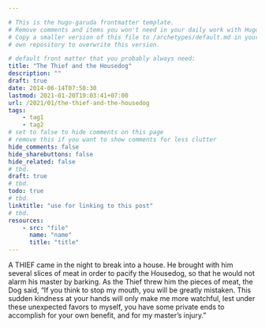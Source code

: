 ```yaml
---

# This is the hugo-garuda frontmatter template.
# Remove comments and items you won't need in your daily work with Hugo.
# Copy a smaller version of this file to /archetypes/default.md in your
# own repository to overwrite this version.

# default front matter that you probably always need:
title: "The Thief and the Housedog"
description: ""
draft: true
date: 2014-06-14T07:50:30
lastmod: 2021-01-20T19:03:41+07:00
url: /2021/01/the-thief-and-the-housedog
tags:
    - tag1
    - tag2
# set to false to hide comments on this page
# remove this if you want to show comments for less clutter
hide_comments: false
hide_sharebuttons: false
hide_related: false
# tbd.
draft: true
# tbd.
todo: true
# tbd.
linktitle: "use for linking to this post"
# tbd.
resources:
    - src: "file"
      name: "name"
      title: "title"
---
```

A THIEF came in the night to break into a house. He brought with him several slices of meat in order to pacify the Housedog, so that he would not alarm his master by barking. As the Thief threw him the pieces of meat, the Dog said, “If you think to stop my mouth, you will be greatly mistaken. This sudden kindness at your hands will only make me more watchful, lest under these unexpected favors to myself, you have some private ends to accomplish for your own benefit, and for my master’s injury.”
